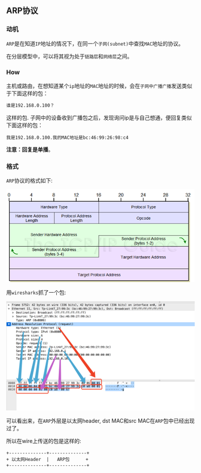 ## ARP协议

### 动机
`ARP`是在知道`IP`地址的情况下，在同一个`子网(subnet)`中查找`MAC`地址的协议。

在分层模型中，可以将其视为处于`链路层`和`网络层`之间。

### How
主机或路由，在想知道某个`ip`地址的`MAC`地址的时候，会在`子网中广播广播`发送类似于下面这样的包：

```bash
谁是192.168.0.100？
```
这样的包. 子网中的设备收到广播包之后，发现询问ip是与自己想通，便回复类似下面这样的包：
```
我是192.168.0.100.我的MAC地址是bc:46:99:26:98:c4
```

**注意：回复是单播**。


### 格式
`ARP`协议的格式如下:

![arp-format](./arp-format.png)

用`wiresharks`抓了一个包:

![arp-example](./arp-example.png)

可以看出来，在`ARP`外层是以太网header, dst MAC和src MAC在`ARP`包中已经出现过了。

所以在wire上传送的包是这样的:

```
+--------------+--------------+
+ 以太网Header  |   ARP包      +
+--------------+--------------+
```